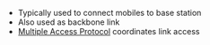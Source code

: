 - Typically used to connect mobiles to base station
- Also used as backbone link
- [Multiple Access Protocol](../Multi-Access%20Protocol.md) coordinates link access
